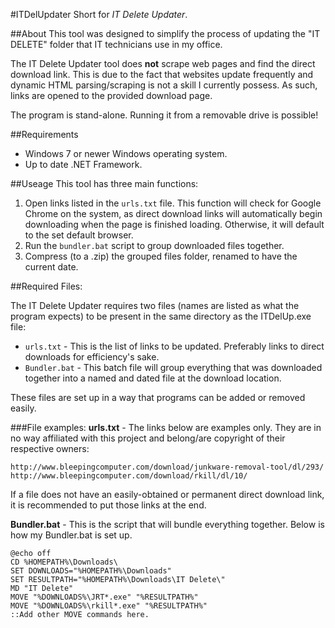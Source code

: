 #ITDelUpdater
Short for *IT Delete Updater*.

##About
This tool was designed to simplify the process of updating the "IT DELETE" folder that IT technicians use in my office. 

The IT Delete Updater tool does **not** scrape web pages and find the direct download link. This is due to the fact that websites update frequently and dynamic HTML parsing/scraping is not a skill I currently possess. As such, links are opened to the provided download page.

The program is stand-alone. Running it from a removable drive is possible!

##Requirements
* Windows 7 or newer Windows operating system.
* Up to date .NET Framework.

##Useage
This tool has three main functions:

1. Open links listed in the `urls.txt` file. This function will check for Google Chrome on the system, as direct download links will automatically begin downloading when the page is finished loading. Otherwise, it will default to the set default browser.
2. Run the `bundler.bat` script to group downloaded files together.
3. Compress (to a .zip) the grouped files folder, renamed to have the current date.

##Required Files:

The IT Delete Updater requires two files (names are listed as what the program expects) to be present in the same directory as the ITDelUp.exe file:

* `urls.txt` - This is the list of links to be updated. Preferably links to direct downloads for efficiency's sake.
* `Bundler.bat` - This batch file will group everything that was downloaded together into a named and dated file at the download location.

These files are set up in a way that programs can be added or removed easily.

###File examples:
**urls.txt** - The links below are examples only. They are in no way affiliated with this project and belong/are copyright of their respective owners:
```
http://www.bleepingcomputer.com/download/junkware-removal-tool/dl/293/
http://www.bleepingcomputer.com/download/rkill/dl/10/
```

If a file does not have an easily-obtained or permanent direct download link, it is recommended to put those links at the end.

**Bundler.bat** - This is the script that will bundle everything together. Below is how my Bundler.bat is set up.
```
@echo off
CD %HOMEPATH%\Downloads\
SET DOWNLOADS="%HOMEPATH%\Downloads"
SET RESULTPATH="%HOMEPATH%\Downloads\IT Delete\"
MD "IT Delete"
MOVE "%DOWNLOADS%\JRT*.exe" "%RESULTPATH%"
MOVE "%DOWNLOADS%\rkill*.exe" "%RESULTPATH%"
::Add other MOVE commands here.
```
